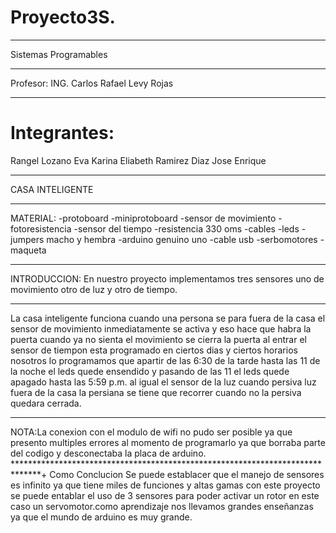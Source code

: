 # Proyecto3S.
********************************
Sistemas Programables
******************************
Profesor:
ING. Carlos Rafael Levy Rojas
*********************************
# Integrantes:
Rangel Lozano Eva Karina Eliabeth
Ramirez Diaz Jose Enrique
*******************************
CASA INTELIGENTE
****************************
MATERIAL:
-protoboard
-miniprotoboard
-sensor de movimiento
-fotoresistencia
-sensor del tiempo
-resistencia 330 oms
-cables
-leds
-jumpers macho y hembra
-arduino genuino uno
-cable usb
-serbomotores
-maqueta
*******************************
INTRODUCCION:
En nuestro proyecto implementamos tres sensores uno de movimiento otro de luz y otro de tiempo.
************************************************************************************************
La casa inteligente funciona cuando una persona se para fuera de la casa el sensor de movimiento inmediatamente se activa y eso hace que habra la puerta cuando ya no sienta el movimiento se cierra la puerta al entrar el sensor de tiempon esta programado en ciertos dias y ciertos horarios nosotros lo programamos que apartir de las 6:30 de la tarde hasta las 11 de la noche el leds quede ensendido y pasando de las 11 el leds quede apagado hasta las 5:59 p.m. al igual el sensor de la luz cuando persiva luz fuera de la casa la persiana se tiene que recorrer cuando no la persiva quedara cerrada.
*******************************************************************************
NOTA:La conexion con el modulo de wifi no pudo ser posible ya que presento multiples errores al momento de programarlo ya que borraba parte del codigo y desconectaba la placa de arduino.
******************************************************************************+
Como Conclucion Se puede establacer que el manejo de sensores es infinito ya que tiene miles de funciones y altas gamas con este proyecto se puede entablar el uso de 3 sensores  para poder activar un rotor en este caso un servomotor.como aprendizaje nos llevamos grandes enseñanzas ya que el mundo de arduino es muy grande.
